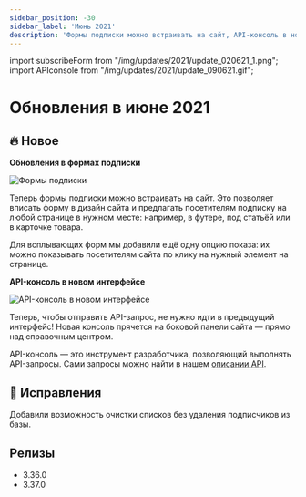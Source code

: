 ```yaml
---
sidebar_position: -30
sidebar_label: 'Июнь 2021'
description: 'Формы подписки можно встраивать на сайт, API-консоль в новом интерфейсе и некоторые исправления'
---
```


import subscribeForm from "/img/updates/2021/update_020621_1.png";
import APIconsole from "/img/updates/2021/update_090621.gif";

# Обновления в июне 2021

## 🔥 Новое

**Обновления в формах подписки**

<p align="left">
    <img src={subscribeForm} alt="Формы подписки" />
</p>

Теперь формы подписки можно встраивать на сайт. Это позволяет вписать форму в дизайн сайта и предлагать посетителям подписку на любой странице в нужном месте: например, в футере, под статьёй или в карточке товара.

Для всплывающих форм мы добавили ещё одну опцию показа: их можно показывать посетителям сайта по клику на нужный элемент на странице.

**API-консоль в новом интерфейсе**

<p align="left">
    <img src={APIconsole} alt="API-консоль в новом интерфейсе" />
</p>

Теперь, чтобы отправить API-запрос, не нужно идти в предыдущий интерфейс! Новая консоль прячется на боковой панели сайта — прямо над справочным центром.

API-консоль — это инструмент разработчика, позволяющий выполнять API-запросы. Сами запросы можно найти в нашем [описании API](https://sendsay.ru/api/api.html).

## 🐛 Исправления

Добавили возможность очистки списков без удаления подписчиков из базы.

## Релизы

- 3.36.0
- 3.37.0
